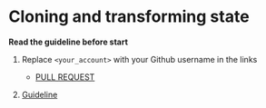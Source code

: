 # Cloning and transforming state

**Read the guideline before start**

1. Replace `<your_account>` with your Github username in the links
    - [PULL REQUEST](https://github.com/mate-academy/js_stateful-clones/pull/121)

2. [Guideline](https://github.com/mate-academy/js_task-guideline/blob/master/README.md)
